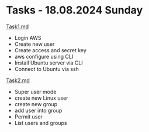 # Tasks - 18.08.2024 Sunday

[Task1.md](Task1.md)

- Login AWS
- Create new user
- Create access and secret key
- aws configure using CLI
- Install Ubuntu server via CLI
- Connect to Ubuntu via ssh


[Task2.md](Task2.md)

- Super user mode
- create new Linux user
- create new group
- add user into group
- Permit user
- List users and groups
